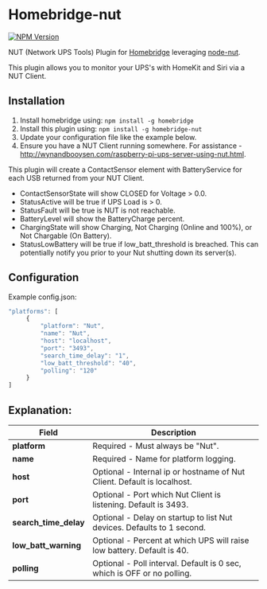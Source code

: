 # Homebridge-nut
[![NPM Version](https://img.shields.io/npm/v/homebridge-nut.svg)](https://www.npmjs.com/package/homebridge-nut)

NUT (Network UPS Tools) Plugin for [Homebridge](https://github.com/nfarina/homebridge) leveraging [node-nut](https://github.com/skarcha/node-nut).

This plugin allows you to monitor your UPS's with HomeKit and Siri via a NUT Client.

## Installation
1. Install homebridge using: `npm install -g homebridge`
2. Install this plugin using: `npm install -g homebridge-nut`
3. Update your configuration file like the example below.
4. Ensure you have a NUT Client running somewhere. For assistance - http://wynandbooysen.com/raspberry-pi-ups-server-using-nut.html.

This plugin will create a ContactSensor element with BatteryService for each USB returned from your NUT Client.
* ContactSensorState will show CLOSED for Voltage > 0.0.
* StatusActive will be true if UPS Load is > 0.
* StatusFault will be true is NUT is not reachable.
* BatteryLevel will show the BatteryCharge percent.
* ChargingState will show Charging, Not Charging (Online and 100%), or Not Chargable (On Battery).
* StatusLowBattery will be true if low_batt_threshold is breached. This can potentially notify you prior to your Nut shutting down its server(s).

## Configuration
Example config.json:

```js
"platforms": [
     {
         "platform": "Nut",
         "name": "Nut",
         "host": "localhost",
         "port": "3493",
         "search_time_delay": "1",
         "low_batt_threshold": "40",
         "polling": "120"
     }
]
```

## Explanation:

Field           		| Description
------------------------|------------
**platform**   			| Required - Must always be "Nut".
**name**        		| Required - Name for platform logging. 
**host** 			 	| Optional - Internal ip or hostname of Nut Client. Default is localhost.
**port**				| Optional - Port which Nut Client is listening. Default is 3493.
**search_time_delay**	| Optional - Delay on startup to list Nut devices. Defaults to 1 second.
**low_batt_warning**	| Optional - Percent at which UPS will raise low battery. Default is 40.
**polling**				| Optional - Poll interval. Default is 0 sec, which is OFF or no polling.